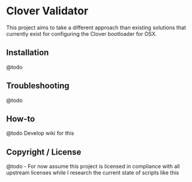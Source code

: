# Clover Validator
This project aims to take a different approach than existing solutions that currently exist for configuring the Clover bootloader for OSX.

## Installation
@todo

## Troubleshooting
@todo

## How-to
@todo Develop wiki for this

## Copyright / License
@todo - For now assume this project is licensed in compliance with all upstream licenses while I research the current state of scripts like this

